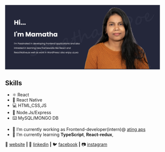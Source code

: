 
<img width="967" alt="profile-pic-mamatha" src="https://github.com/mamathamereddy/mamathamereddy/blob/main/Banner.jpg">

## Skills
* ⚛️ React
* 📱 React Native
* 💻 HTML,CSS,JS
* 🎒 Node.Js/Express
* ⌨️ MySQL/MONGO DB


- 🔭 I’m currently working as Frontend-developer(intern)@ [ating aps](https://www.ating.app//)
- 🌱 I’m currently learning **TypeScript**, **React-redux**, 


🏡 [website][website] **|** 
👔 [linkedin][linkedin] **|** 
🐦 [facebook][facebook] **|** 
📷 [instagram][instagram] 

[website]: https://mamatha-portfolio.netlify.app/
[linkedin]: https://www.linkedin.com/in/mereddy-mamatha
[facebook]: https://www.facebook.com/mamatha.mereddy
[instagram]: https://www.instagram.com/mamatha.mereddy





<!--  ![design and Development](https://github.com/mamathamereddy/mamathamereddy/blob/main/Banner.jpg)
- 🔭 I’m currently working on ...
- 🌱 I’m currently learning ...
- 👯 I’m looking to collaborate on ...
- 🤔 I’m looking for help with ...
- 💬 Ask me about ...
- 📫 How to reach me: ...
- 😄 Pronouns: ...
- ⚡ Fun fact: ...
-->
